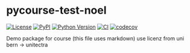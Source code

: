 # pycourse-test-noel

[![License](https://img.shields.io/pypi/l/pycourse-test-noel.svg?color=green)](https://github.com/Partynumbers42/pycourse-test-noel/raw/main/LICENSE)
[![PyPI](https://img.shields.io/pypi/v/pycourse-test-noel.svg?color=green)](https://pypi.org/project/pycourse-test-noel)
[![Python Version](https://img.shields.io/pypi/pyversions/pycourse-test-noel.svg?color=green)](https://python.org)
[![CI](https://github.com/Partynumbers42/pycourse-test-noel/actions/workflows/ci.yml/badge.svg)](https://github.com/Partynumbers42/pycourse-test-noel/actions/workflows/ci.yml)
[![codecov](https://codecov.io/gh/Partynumbers42/pycourse-test-noel/branch/main/graph/badge.svg)](https://codecov.io/gh/Partynumbers42/pycourse-test-noel)

Demo package for course (this file uses markdown) 
use licenz from uni bern -> unitectra 
